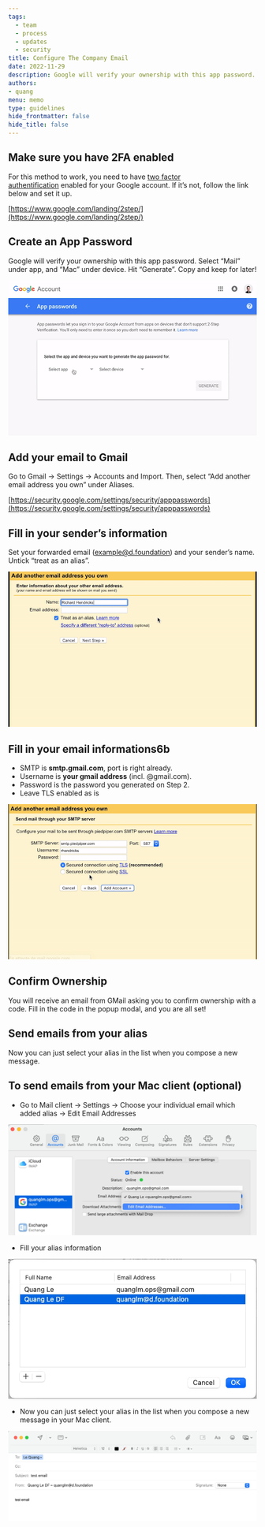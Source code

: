 ```yaml
---
tags: 
  - team
  - process
  - updates
  - security
title: Configure The Company Email
date: 2022-11-29
description: Google will verify your ownership with this app password. Select “Mail” under app, and “Mac” under device. Hit “Generate”. Copy and keep for later.
authors: 
- quang
menu: memo
type: guidelines
hide_frontmatter: false
hide_title: false
---
```


## Make sure you have 2FA enabled
For this method to work, you need to have [two factor authentification](https://www.google.com/landing/2step/) enabled for your Google account. If it’s not, follow the link below and set it up.

[https://www.google.com/landing/2step/](https://www.google.com/landing/2step/)

## Create an App Password
Google will verify your ownership with this app password. Select “Mail” under app, and “Mac” under device. Hit “Generate”. Copy and keep for later!

![](assets/configure-the-company-email_75bba213e343be0d54245f70f1bb00b8_md5.gif)

## Add your email to Gmail
Go to Gmail -> Settings -> Accounts and Import. Then, select “Add another email address you own” under Aliases.

[https://security.google.com/settings/security/apppasswords](https://security.google.com/settings/security/apppasswords)

## Fill in your sender’s information
Set your forwarded email (example@d.foundation) and your sender’s name. Untick “treat as an alias”.

![](assets/configure-the-company-email_e40460b7c3bb0a5b24d84d2916ef058a_md5.gif)

## Fill in your email informations6b  
* SMTP is **smtp.gmail.com**, port is right already. 
* Username is **your gmail address** (incl. @gmail.com). 
* Password is the password you generated on Step 2. 
* Leave TLS enabled as is

![](assets/configure-the-company-email_a0083c2a2c03b49be443442fd9b9d388_md5.gif)

## Confirm Ownership
You will receive an email from GMail asking you to confirm ownership with a code. Fill in the code in the popup modal, and you are all set!

## Send emails from your alias
Now you can just select your alias in the list when you compose a new message.

## To send emails from your Mac client (optional)
* Go to Mail client -> Settings -> Choose your individual email which added alias -> Edit Email Addresses

![](assets/configure-the-company-email_c636f82d2c678d9d015131573a8bd8e2_md5.webp)

* Fill your alias information

![](assets/configure-the-company-email_5ae2d96d24c6e58a28b97536eb54364e_md5.webp)

* Now you can just select your alias in the list when you compose a new message in your Mac client.

![](assets/configure-the-company-email_a064fb3d515cf37f25f840c5fc850689_md5.webp)

